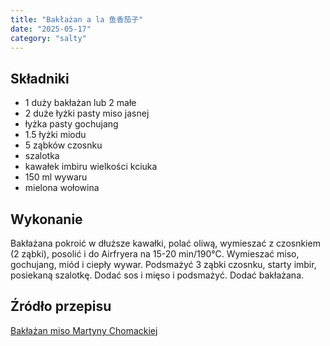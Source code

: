 ```yaml
---
title: "Bakłażan a la 鱼香茄子"
date: "2025-05-17"
category: "salty"
---
```


## Składniki

- 1 duży bakłażan lub 2 małe
- 2 duże łyżki pasty miso jasnej
- łyżka pasty gochujang
- 1.5 łyżki miodu
- 5 ząbków czosnku
- szalotka
- kawałek imbiru wielkości kciuka
- 150 ml wywaru
- mielona wołowina


## Wykonanie

Bakłażana pokroić w dłuższe kawałki, polać oliwą, wymieszać z czosnkiem (2 ząbki), posolić i do Airfryera na 15-20 min/190°C.
Wymieszać miso, gochujang, miód i ciepły wywar.
Podsmażyć 3 ząbki czosnku, starty imbir, posiekaną szalotkę. Dodać sos i mięso i podsmażyć. Dodać bakłażana.


## Źródło przepisu

[Bakłażan miso Martyny Chomackiej](https://www.instagram.com/reel/C0YjPLEI0Mf/)
